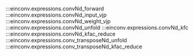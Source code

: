 :::einconv.expressions.convNd_forward
:::einconv.expressions.convNd_input_vjp
:::einconv.expressions.convNd_weight_vjp
:::einconv.expressions.convNd_unfold
:::einconv.expressions.convNd_kfc
:::einconv.expressions.convNd_kfac_reduce
:::einconv.expressions.conv_transposeNd_unfold
:::einconv.expressions.conv_transposeNd_kfac_reduce
